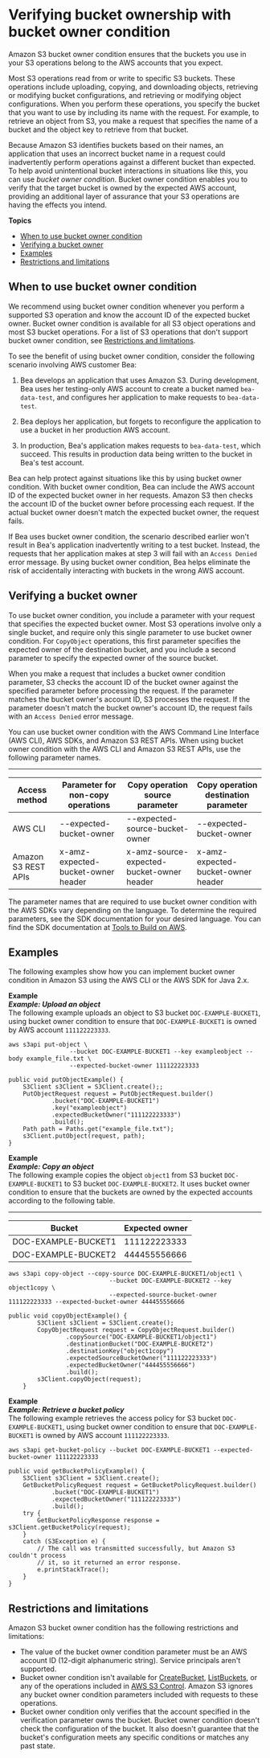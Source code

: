 # Verifying bucket ownership with bucket owner condition<a name="bucket-owner-condition"></a>

Amazon S3 bucket owner condition ensures that the buckets you use in your S3 operations belong to the AWS accounts that you expect\.

Most S3 operations read from or write to specific S3 buckets\. These operations include uploading, copying, and downloading objects, retrieving or modifying bucket configurations, and retrieving or modifying object configurations\. When you perform these operations, you specify the bucket that you want to use by including its name with the request\. For example, to retrieve an object from S3, you make a request that specifies the name of a bucket and the object key to retrieve from that bucket\.

Because Amazon S3 identifies buckets based on their names, an application that uses an incorrect bucket name in a request could inadvertently perform operations against a different bucket than expected\. To help avoid unintentional bucket interactions in situations like this, you can use *bucket owner condition*\. Bucket owner condition enables you to verify that the target bucket is owned by the expected AWS account, providing an additional layer of assurance that your S3 operations are having the effects you intend\.

**Topics**
+ [When to use bucket owner condition](#bucket-owner-condition-when-to-use)
+ [Verifying a bucket owner](#bucket-owner-condition-use)
+ [Examples](#bucket-owner-condition-examples)
+ [Restrictions and limitations](#bucket-owner-condition-restrictions-limitations)

## When to use bucket owner condition<a name="bucket-owner-condition-when-to-use"></a>

We recommend using bucket owner condition whenever you perform a supported S3 operation and know the account ID of the expected bucket owner\. Bucket owner condition is available for all S3 object operations and most S3 bucket operations\. For a list of S3 operations that don't support bucket owner condition, see [Restrictions and limitations](#bucket-owner-condition-restrictions-limitations)\.

To see the benefit of using bucket owner condition, consider the following scenario involving AWS customer Bea:

1. Bea develops an application that uses Amazon S3\. During development, Bea uses her testing\-only AWS account to create a bucket named `bea-data-test`, and configures her application to make requests to `bea-data-test`\.

1. Bea deploys her application, but forgets to reconfigure the application to use a bucket in her production AWS account\.

1. In production, Bea's application makes requests to `bea-data-test`, which succeed\. This results in production data being written to the bucket in Bea's test account\.

Bea can help protect against situations like this by using bucket owner condition\. With bucket owner condition, Bea can include the AWS account ID of the expected bucket owner in her requests\. Amazon S3 then checks the account ID of the bucket owner before processing each request\. If the actual bucket owner doesn't match the expected bucket owner, the request fails\.

If Bea uses bucket owner condition, the scenario described earlier won't result in Bea's application inadvertently writing to a test bucket\. Instead, the requests that her application makes at step 3 will fail with an `Access Denied` error message\. By using bucket owner condition, Bea helps eliminate the risk of accidentally interacting with buckets in the wrong AWS account\.

## Verifying a bucket owner<a name="bucket-owner-condition-use"></a>

To use bucket owner condition, you include a parameter with your request that specifies the expected bucket owner\. Most S3 operations involve only a single bucket, and require only this single parameter to use bucket owner condition\. For `CopyObject` operations, this first parameter specifies the expected owner of the destination bucket, and you include a second parameter to specify the expected owner of the source bucket\.

When you make a request that includes a bucket owner condition parameter, S3 checks the account ID of the bucket owner against the specified parameter before processing the request\. If the parameter matches the bucket owner's account ID, S3 processes the request\. If the parameter doesn't match the bucket owner's account ID, the request fails with an `Access Denied` error message\.

You can use bucket owner condition with the AWS Command Line Interface \(AWS CLI\), AWS SDKs, and Amazon S3 REST APIs\. When using bucket owner condition with the AWS CLI and Amazon S3 REST APIs, use the following parameter names\.


****  

| Access method | Parameter for non\-copy operations | Copy operation source parameter | Copy operation destination parameter | 
| --- | --- | --- | --- | 
| AWS CLI | \-\-expected\-bucket\-owner | \-\-expected\-source\-bucket\-owner | \-\-expected\-bucket\-owner | 
| Amazon S3 REST APIs | x\-amz\-expected\-bucket\-owner header | x\-amz\-source\-expected\-bucket\-owner header | x\-amz\-expected\-bucket\-owner header | 

The parameter names that are required to use bucket owner condition with the AWS SDKs vary depending on the language\. To determine the required parameters, see the SDK documentation for your desired language\. You can find the SDK documentation at [Tools to Build on AWS](https://aws.amazon.com/tools/)\.

## Examples<a name="bucket-owner-condition-examples"></a>

The following examples show how you can implement bucket owner condition in Amazon S3 using the AWS CLI or the AWS SDK for Java 2\.x\.

**Example**  
***Example: Upload an object***  
The following example uploads an object to S3 bucket `DOC-EXAMPLE-BUCKET1`, using bucket owner condition to ensure that `DOC-EXAMPLE-BUCKET1` is owned by AWS account `111122223333`\.  

```
aws s3api put-object \
                 --bucket DOC-EXAMPLE-BUCKET1 --key exampleobject --body example_file.txt \
                 --expected-bucket-owner 111122223333
```

```
public void putObjectExample() {
    S3Client s3Client = S3Client.create();;
    PutObjectRequest request = PutObjectRequest.builder()
            .bucket("DOC-EXAMPLE-BUCKET1")
            .key("exampleobject")
            .expectedBucketOwner("111122223333")
            .build();
    Path path = Paths.get("example_file.txt");
    s3Client.putObject(request, path);
}
```

**Example**  
***Example: Copy an object***  
The following example copies the object `object1` from S3 bucket `DOC-EXAMPLE-BUCKET1` to S3 bucket `DOC-EXAMPLE-BUCKET2`\. It uses bucket owner condition to ensure that the buckets are owned by the expected accounts according to the following table\.   


****  

| Bucket | Expected owner | 
| --- | --- | 
| DOC\-EXAMPLE\-BUCKET1 | 111122223333 | 
| DOC\-EXAMPLE\-BUCKET2 | 444455556666 | 

```
aws s3api copy-object --copy-source DOC-EXAMPLE-BUCKET1/object1 \
                            --bucket DOC-EXAMPLE-BUCKET2 --key object1copy \
                            --expected-source-bucket-owner 111122223333 --expected-bucket-owner 444455556666
```

```
public void copyObjectExample() {
        S3Client s3Client = S3Client.create();
        CopyObjectRequest request = CopyObjectRequest.builder()
                .copySource("DOC-EXAMPLE-BUCKET1/object1")
                .destinationBucket("DOC-EXAMPLE-BUCKET2")
                .destinationKey("object1copy")
                .expectedSourceBucketOwner("111122223333")
                .expectedBucketOwner("444455556666")
                .build();
        s3Client.copyObject(request);
    }
```

**Example**  
***Example: Retrieve a bucket policy***  
The following example retrieves the access policy for S3 bucket `DOC-EXAMPLE-BUCKET1`, using bucket owner condition to ensure that `DOC-EXAMPLE-BUCKET1` is owned by AWS account `111122223333`\.  

```
aws s3api get-bucket-policy --bucket DOC-EXAMPLE-BUCKET1 --expected-bucket-owner 111122223333
```

```
public void getBucketPolicyExample() {
    S3Client s3Client = S3Client.create();
    GetBucketPolicyRequest request = GetBucketPolicyRequest.builder()
            .bucket("DOC-EXAMPLE-BUCKET1")
            .expectedBucketOwner("111122223333")
            .build();
    try {
        GetBucketPolicyResponse response = s3Client.getBucketPolicy(request);
    }
    catch (S3Exception e) {
        // The call was transmitted successfully, but Amazon S3 couldn't process 
        // it, so it returned an error response.
        e.printStackTrace();
    }
}
```

## Restrictions and limitations<a name="bucket-owner-condition-restrictions-limitations"></a>

Amazon S3 bucket owner condition has the following restrictions and limitations:
+ The value of the bucket owner condition parameter must be an AWS account ID \(12\-digit alphanumeric string\)\. Service principals aren't supported\. 
+ Bucket owner condition isn't available for [CreateBucket](https://docs.aws.amazon.com/AmazonS3/latest/API/API_CreateBucket.html), [ListBuckets](https://docs.aws.amazon.com/AmazonS3/latest/API/API_ListBuckets.html), or any of the operations included in [AWS S3 Control](https://docs.aws.amazon.com/AmazonS3/latest/API/API_Operations_AWS_S3_Control.html)\. Amazon S3 ignores any bucket owner condition parameters included with requests to these operations\. 
+ Bucket owner condition only verifies that the account specified in the verification parameter owns the bucket\. Bucket owner condition doesn't check the configuration of the bucket\. It also doesn't guarantee that the bucket's configuration meets any specific conditions or matches any past state\. 